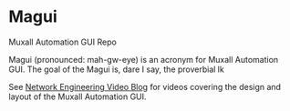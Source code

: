 # Magui
Muxall Automation GUI Repo

Magui (pronounced: mah-gw-eye) is an acronym for Muxall Automation GUI.  The goal of the Magui is, dare I say, the proverbial lk

See <a href="https://www.youtube.com/c/NetworkEngineeringVideoBlog">Network Engineering Video Blog</a> for videos covering the design and layout of the Muxall Automation GUI.


